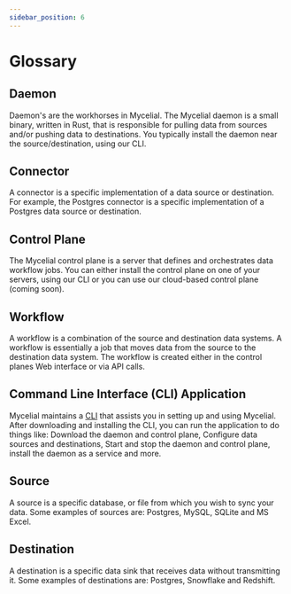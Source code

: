 ```yaml
---
sidebar_position: 6
---
```


# Glossary

## Daemon

Daemon's are the workhorses in Mycelial. The Mycelial daemon is a small binary,
written in Rust, that is responsible for pulling data from sources and/or
pushing data to destinations. You typically install the daemon near the
source/destination, using our CLI. 

## Connector

A connector is a specific implementation of a data source or destination. For
example, the Postgres connector is a specific implementation of a Postgres data
source or destination.

## Control Plane

The Mycelial control plane is a server that defines and orchestrates data
workflow jobs. You can either install the control plane on one of your servers,
using our CLI or you can use our cloud-based control plane (coming soon). 

## Workflow

A workflow is a combination of the source and destination data systems. A
workflow is essentially a job that moves data from the source to the destination
data system. The workflow is created either in the control planes Web interface
or via API calls.

## Command Line Interface (CLI) Application

Mycelial maintains a [CLI](./CLI.md) that assists you in setting up and using
Mycelial.  After downloading and installing the CLI, you can run the application
to do things like: Download the daemon and control plane, Configure data sources
and destinations, Start and stop the daemon and control plane, install the
daemon as a service and more.

## Source

A source is a specific database, or file from which you wish to sync your data.
Some examples of sources are: Postgres, MySQL, SQLite and MS Excel.

## Destination

A destination is a specific data sink that receives data without transmitting
it. Some examples of destinations are: Postgres, Snowflake and Redshift.
